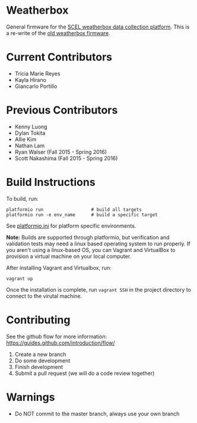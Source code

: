 # Weatherbox

General firmware for the [SCEL weatherbox data collection platform](https://wiki.scel-hawaii.org/doku.php?id=weatherbox:start).
This is a re-write of the [old weatherbox firmware](https://github.com/scel-hawaii/weatherbox-firmware-old).

# Current Contributors


* Tricia Marie Reyes
* Kayla Hirano
* Giancarlo Portillo


# Previous Contributors


* Kenny Luong
* Dylan Tokita
* Allie Kim
* Nathan Lam
* Ryan Walser (Fall 2015 - Spring 2016)
* Scott Nakashima (Fall 2015 - Spring 2016)

# Build Instructions

To build, run:

```
platformio run                  # build all targets
platformio run -e env_name      # build a specific target
```

See [platformio.ini](platformio.ini) for platform specific environments.

**Note:** Builds are supported through platformio, but verification and validation tests may need a
linux based operating system to run properly. If you aren't using a linux-based OS, you can
Vagrant and VirtualBox to provision a virtual machine on your local computer.

After installing Vagrant and Virtualbox, run:

```
vagrant up

```

Once the installation is complete, run `vagrant SSH` in the project directory to connect
to the virutal machine.



# Contributing

See the github flow for more information: https://guides.github.com/introduction/flow/

1. Create a new branch
2. Do some development
3. Finish development
4. Submit a pull request (we will do a code review together)

# Warnings

* Do NOT commit to the master branch, always use your own branch

